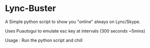 # Lync-Buster
A Simple python script to show you "online" always on Lync/Skype.


Uses Puautogui to emulate esc key at intervals (300 seconds ~5mins)

Usage : Run the python script and chill

